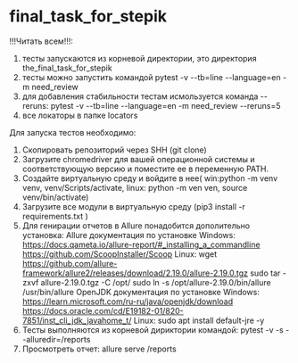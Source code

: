 # final_task_for_stepik
!!!Читать всем!!!: 
1. тесты запускаются из корневой директории, это директория the_final_task_for_stepik
2. тесты можно запустить командой pytest -v --tb=line --language=en -m need_review 
3. для добавления стабильности тестам исмользуется команда --reruns:
    pytest -v --tb=line --language=en -m need_review --reruns=5
4. все локаторы в папке locators

Для запуска тестов необходимо:
1. Скопировать репозиторий через SHH (git clone)
2. Загрузите chromedriver для вашей операционной системы и соответствующую версию
и поместите ее в переменную PATH.
3. Создайте виртуальную среду и войдите в нее(
win:python -m venv venv, venv/Scripts/activate, linux: python -m ven ven, source venv/bin/activate)
4. Загрузите все модули в виртуальную среду (pip3 install -r requirements.txt )
5. Для генирации отчетов в Allure понадобится дополительно установка:
Allure документация по установке 
    Windows: https://docs.qameta.io/allure-report/#_installing_a_commandline
https://github.com/ScoopInstaller/Scoop
    Linux: wget https://github.com/allure-framework/allure2/releases/download/2.19.0/allure-2.19.0.tgz
sudo tar -zxvf allure-2.19.0.tgz -C /opt/ 
sudo ln -s /opt/allure-2.19.0/bin/allure /usr/bin/allure
OpenJDK документация по установке 
    Windows: https://learn.microsoft.com/ru-ru/java/openjdk/download
https://docs.oracle.com/cd/E19182-01/820-7851/inst_cli_jdk_javahome_t/
    Linux: sudo apt install default-jre -y
6. Тесты выполняются из корневой дириктории командой: pytest -v -s --alluredir=/reports
7. Просмотреть отчет: allure serve /reports
